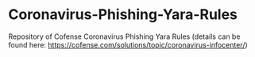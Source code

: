 # Coronavirus-Phishing-Yara-Rules
Repository of Cofense Coronavirus Phishing Yara Rules (details can be found here: https://cofense.com/solutions/topic/coronavirus-infocenter/)
